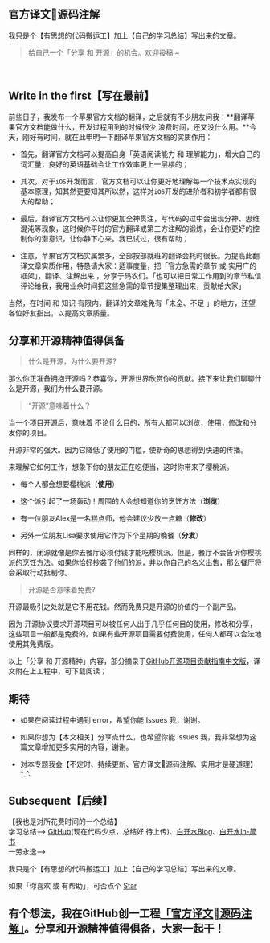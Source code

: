 ## 官方译文源码注解

我只是个【有思想的代码搬运工】加上【自己的学习总结】写出来的文章。

<blockquote class="blockquote-center">给自己一个「分享 和 开源」的机会。欢迎投稿 ~</blockquote>
<br/>


## Write in the first【写在最前】

前些日子，我发布一个苹果官方文档的翻译，之后就有不少朋友问我：**翻译苹果官方文档能做什么，开发过程用到的时候很少,浪费时间，还又没什么用。**今天，刚好有时间，就在此申明一下翻译苹果官方文档的实质作用：

- 首先，翻译官方文档可以提高自身「英语阅读能力 和 理解能力」，增大自己的词汇量，良好的英语基础会让工作效率更上一层楼的；

- 其次，对于`iOS`开发而言，官方文档可以让你更好地理解每一个技术点实现的基本原理，知其然更要知其所以然，这样对`iOS`开发的进阶者和初学者都有很大的帮助；

- 最后，翻译官方文档可以让你更加全神贯注，写代码的过中会出现分神、思维混沌等现象，这时候你平时的官方翻译或第三方注解的锻炼，会让你更好的控制你的潜意识，让你静下心来。我已试过，很有帮助；

- 注意，苹果官方文档实属繁多，全部按部就班的翻译会耗时很长。为提高此翻译文章实质作用，特恳请大家：适事度量，把「官方急需的章节 或 实用广的框架」，翻译、注解出来 ，分享于码农们。「也可以把日常工作用到的章节私信评论给我，我用业余时间把这些急需的章节搜集整理出来，贡献给大家」

当然，在时间 和 知识 有限内，翻译的文章难免有「未全、不足 」的地方，还望各位好友指出，以提高文章质量。


## 分享和开源精神值得俱备

>什么是开源，为什么要开源?


那么你正准备拥抱开源吗？恭喜你，开源世界欣赏你的贡献。接下来让我们聊聊什么是开源，我们为什么要开源。

>“开源”意味着什么？

当一个项目开源后，意味着 不论什么目的，所有人都可以浏览，使用，修改和分发你的项目。

开源非常的强大。因为它降低了使用的门槛，使新奇的思想得到快速的传播。

来理解它如何工作，想象下你的朋友正在吃便当，这时你带来了樱桃派。
- 每个人都会想要樱桃派（**使用**）

- 这个派引起了一场轰动！周围的人会想知道你的烹饪方法（**浏览**）

- 有一位朋友Alex是一名糕点师，他会建议少放一点糖（**修改**）

- 另外一位朋友Lisa要求使用它作为下个星期的晚餐（**分发**）

同样的，闭源就像是你去餐厅必须付钱才能吃樱桃派。但是，餐厅不会告诉你樱桃派的烹饪方法。如果你恰好抄袭了他们的派，并以你自己的名义出售，那么餐厅将会采取行动抵制你。

>开源是否意味着免费?

开源最吸引之处就是它不用花钱。然而免费只是开源的价值的一个副产品。

因为 开源协议要求开源项目可以被任何人出于几乎任何目的使用，修改和分享，这些项目一般都是免费的。如果有些开源项目需要付费使用，任何人都可以合法地使用其免费版。

以上「分享 和 开源精神」内容，部分摘录于[GitHub开源项目贡献指南中文版]()，译文附在上工程中，可下载阅读；


## 期待

- 如果在阅读过程中遇到 error，希望你能 Issues 我，谢谢。

- 如果你想为【本文相关】分享点什么，也希望你能 Issues 我，我非常想为这篇文章增加更多实用的内容，谢谢。

- 对本专题我会【不定时、持续更新、官方译文源码注解、实用才是硬道理】^_^.


## Subsequent【后续】

【我也是对所花费时间的一个总结】  
学习总结--> [GitHub](https://github.com/CustomPBWaters)(现在代码少点，总结好 待上传)、[白开水Blog](https://custompbwaters.github.io)、[白开水ln-简书](http://www.jianshu.com/u/fd745d76c816)  
一劳永逸-->  

我只是个【有思想的代码搬运工】加上【自己的学习总结】写出来的文章。  

如果「你喜欢 或 有帮助」，可否点个 [Star](https://github.com/CustomPBWaters)  

## 有个想法，我在GitHub创一工程[「官方译文源码注解」](https://github.com/CustomPBWaters/OfficialTranslation-SourceAnnotation)。分享和开源精神值得俱备，大家一起干！


